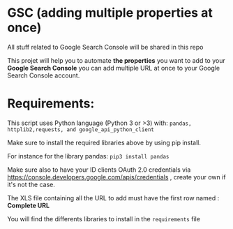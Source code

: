 # GSC (adding multiple properties at once)
All stuff related to Google Search Console will be shared in this repo


This projet will help you to automate **the properties** you want to add to your **Google Search Console** you can add multiple URL at once to your Google Search Console account.  


# Requirements:  

This script uses Python language (Python 3 or >3) with: ```pandas, httplib2,requests, and google_api_python_client```

Make sure to install the required libraries above by using pip install.  

For instance for the library pandas: ```pip3 install pandas```

Make sure also to have your ID clients OAuth 2.0 credentials via https://console.developers.google.com/apis/credentials , create your own if it's not the case.

The XLS file containing all the URL to add must have the first row named : **Complete URL**


You will find the differents libraries to install in the ```requirements``` file
